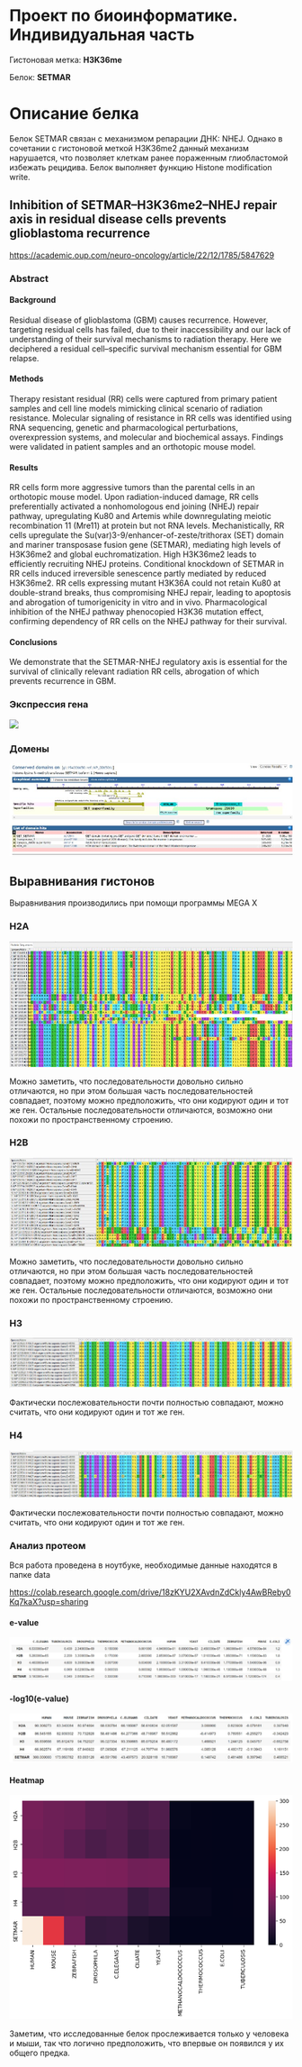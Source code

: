 # Проект по биоинформатике. Индивидуальная часть

Гистоновая метка: **H3K36me**

Белок: **SETMAR**

# Описание белка

Белок SETMAR связан с механизмом репарации ДНК: NHEJ. Однако в сочетании с гистоновой меткой H3K36me2 данный механизм нарушается, что позволяет клеткам ранее пораженным глиобластомой избежать рецидива. Белок выполняет функцию Histone modification write.

## Inhibition of SETMAR–H3K36me2–NHEJ repair axis in residual disease cells prevents glioblastoma recurrence

https://academic.oup.com/neuro-oncology/article/22/12/1785/5847629

### Abstract

#### Background
Residual disease of glioblastoma (GBM) causes recurrence. However, targeting residual cells has failed, due to their inaccessibility and our lack of understanding of their survival mechanisms to radiation therapy. Here we deciphered a residual cell–specific survival mechanism essential for GBM relapse.

#### Methods
Therapy resistant residual (RR) cells were captured from primary patient samples and cell line models mimicking clinical scenario of radiation resistance. Molecular signaling of resistance in RR cells was identified using RNA sequencing, genetic and pharmacological perturbations, overexpression systems, and molecular and biochemical assays. Findings were validated in patient samples and an orthotopic mouse model.

#### Results
RR cells form more aggressive tumors than the parental cells in an orthotopic mouse model. Upon radiation-induced damage, RR cells preferentially activated a nonhomologous end joining (NHEJ) repair pathway, upregulating Ku80 and Artemis while downregulating meiotic recombination 11 (Mre11) at protein but not RNA levels. Mechanistically, RR cells upregulate the Su(var)3-9/enhancer-of-zeste/trithorax (SET) domain and mariner transposase fusion gene (SETMAR), mediating high levels of H3K36me2 and global euchromatization. High H3K36me2 leads to efficiently recruiting NHEJ proteins. Conditional knockdown of SETMAR in RR cells induced irreversible senescence partly mediated by reduced H3K36me2. RR cells expressing mutant H3K36A could not retain Ku80 at double-strand breaks, thus compromising NHEJ repair, leading to apoptosis and abrogation of tumorigenicity in vitro and in vivo. Pharmacological inhibition of the NHEJ pathway phenocopied H3K36 mutation effect, confirming dependency of RR cells on the NHEJ pathway for their survival.

#### Conclusions
We demonstrate that the SETMAR-NHEJ regulatory axis is essential for the survival of clinically relevant radiation RR cells, abrogation of which prevents recurrence in GBM.

### Экспрессия гена

![](data/expression.png)

### Домены

![](data/domains.jpg)

## Выравнивания гистонов

Выравнивания производились при помощи программы MEGA X

### H2A
![](data/H2A.jpg)

Можно заметить, что последовательности довольно сильно отличаются, но при этом большая часть последовательностей совпадает, поэтому можно предположить, что они кодируют один и тот же ген. Остальные последовательности отличаются, возможно они похожи по пространственному строению.

### H2B
![](data/H2B.jpg)

Можно заметить, что последовательности довольно сильно отличаются, но при этом большая часть последовательностей совпадает, поэтому можно предположить, что они кодируют один и тот же ген. Остальные последовательности отличаются, возможно они похожи по пространственному строению.

### H3
![](data/H3.jpg)

Фактически послежовательности почти полностью совпадают, можно считать, что они кодируют один и тот же ген.

### H4
![](data/H4.jpg)

Фактически послежовательности почти полностью совпадают, можно считать, что они кодируют один и тот же ген.


### Анализ протеом

Вся работа проведена в ноутбуке, необходимые данные находятся в папке data

https://colab.research.google.com/drive/18zKYU2XAvdnZdCkly4AwBReby0Kq7kaX?usp=sharing

#### e-value

![](data/eval.jpg)

#### -log10(e-value)

![](data/logeval.jpg)

#### Heatmap

![](data/setmar_heatmap.png)

Заметим, что исследованные белок прослеживается только у человека и мыши, так что логично предположить, что впервые он появился у их общего предка.
